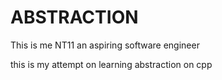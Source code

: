 # ABSTRACTION
This is me NT11 an aspiring software engineer

this is my attempt on learning abstraction on cpp
